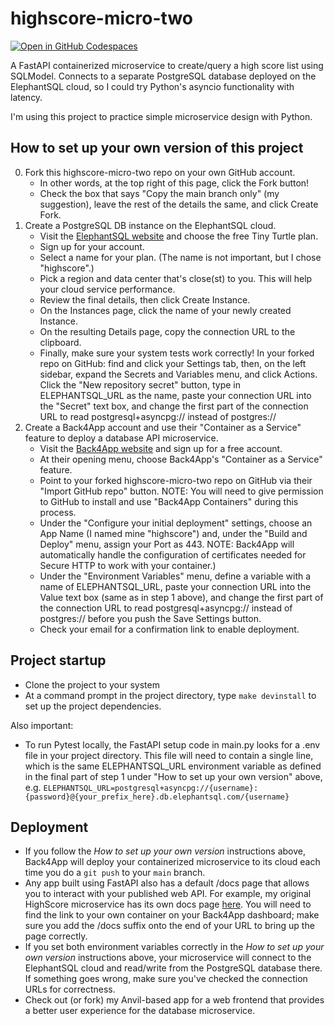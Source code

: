 # highscore-micro-two

[![Open in GitHub Codespaces](https://github.com/codespaces/badge.svg)](https://codespaces.new/bcorfman/highscore-micro-two)

A FastAPI containerized microservice to create/query a high score list using SQLModel. Connects to a separate PostgreSQL database deployed on the ElephantSQL cloud, so I could try Python's asyncio functionality with latency.

I'm using this project to practice simple microservice design with Python.

## How to set up your own version of this project

0. Fork this highscore-micro-two repo on your own GitHub account.
    - In other words, at the top right of this page, click the Fork button!
    - Check the box that says "Copy the main branch only" (my suggestion), leave the rest of the details the same, and click Create Fork.
1. Create a PostgreSQL DB instance on the ElephantSQL cloud.
    - Visit the [ElephantSQL website](https://www.elephantsql.com/plans.html) and choose the free Tiny Turtle plan.
    - Sign up for your account.
    - Select a name for your plan. (The name is not important, but I chose "highscore".)
    - Pick a region and data center that's close(st) to you. This will help your cloud service performance.
    - Review the final details, then click Create Instance.
    - On the Instances page, click the name of your newly created Instance.
    - On the resulting Details page, copy the connection URL to the clipboard.
    - Finally, make sure your system tests work correctly! In your forked repo on GitHub: find and click your Settings tab, then, on the left sidebar, expand the Secrets and Variables menu, and click Actions. Click the "New repository secret" button, type in ELEPHANTSQL_URL as the name, paste your connection URL into the "Secret" text box, and change the first part of the connection URL to read postgresql+asyncpg:// instead of postgres://
2. Create a Back4App account and use their "Container as a Service" feature to deploy a database API microservice.
    - Visit the [Back4App website](https://www.back4app.com/) and sign up for a free account.
    - At their opening menu, choose Back4App's "Container as a Service" feature.
    - Point to your forked highscore-micro-two repo on GitHub via their "Import GitHub repo" button. NOTE: You will need to give permission to GitHub to install and use "Back4App Containers" during this process.
    - Under the "Configure your initial deployment" settings, choose an App Name (I named mine "highscore") and, under the "Build and Deploy" menu, assign your Port as 443. NOTE: Back4App will automatically handle the configuration of certificates needed for Secure HTTP to work with your container.)
    - Under the "Environment Variables" menu, define a variable with a name of ELEPHANTSQL_URL, paste your connection URL into the Value text box (same as in step 1 above), and change the first part of the connection URL to read postgresql+asyncpg:// instead of postgres:// before you push the Save Settings button.
    - Check your email for a confirmation link to enable deployment.

## Project startup

- Clone the project to your system
- At a command prompt in the project directory, type `make devinstall` to set up the project dependencies.

Also important:
- To run Pytest locally, the FastAPI setup code in main.py looks for a .env file in your project directory. This file will need to contain a single line, which is the same ELEPHANTSQL_URL environment variable as defined in the final part of step 1 under "How to set up your own version" above, e.g.
`ELEPHANTSQL_URL=postgresql+asyncpg://{username}:{password}@{your_prefix_here}.db.elephantsql.com/{username}`

## Deployment

- If you follow the *How to set up your own version* instructions above, Back4App will deploy your containerized microservice to its cloud each time you do a `git push` to your `main` branch.
- Any app built using FastAPI also has a default /docs page that allows you to interact with your published web API. For example, my original HighScore microservice has its own docs page [here](https://highscore-ibq0itxr.b4a.run/docs). You will need to find the link to your own container on your Back4App dashboard; make sure you add the /docs suffix onto the end of your URL to bring up the page correctly.
- If you set both environment variables correctly in the *How to set up your own version* instructions above, your microservice will connect to the ElephantSQL cloud and read/write from the PostgreSQL database there. If something goes wrong, make sure you've checked the connection URLs for correctness.  
- Check out (or fork) my Anvil-based app for a web frontend that provides a better user experience for the database microservice.
